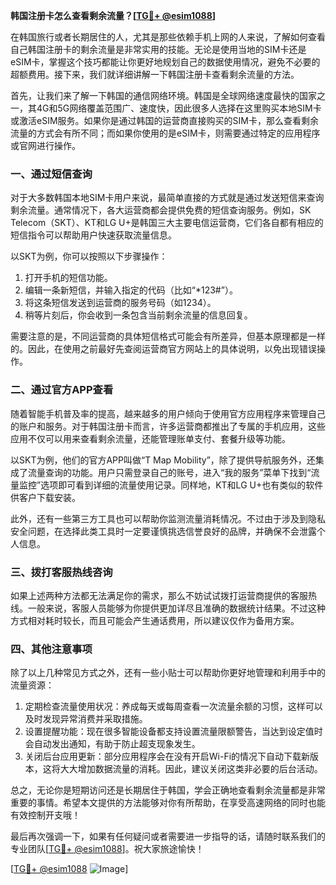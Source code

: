 **韩国注册卡怎么查看剩余流量？[[TG💪+ @esim1088](https://t.me/s/esim1088)]**

在韩国旅行或者长期居住的人，尤其是那些依赖手机上网的人来说，了解如何查看自己韩国注册卡的剩余流量是非常实用的技能。无论是使用当地的SIM卡还是eSIM卡，掌握这个技巧都能让你更好地规划自己的数据使用情况，避免不必要的超额费用。接下来，我们就详细讲解一下韩国注册卡查看剩余流量的方法。

首先，让我们来了解一下韩国的通信网络环境。韩国是全球网络速度最快的国家之一，其4G和5G网络覆盖范围广、速度快，因此很多人选择在这里购买本地SIM卡或激活eSIM服务。如果你是通过韩国的运营商直接购买的SIM卡，那么查看剩余流量的方式会有所不同；而如果你使用的是eSIM卡，则需要通过特定的应用程序或官网进行操作。

### 一、通过短信查询

对于大多数韩国本地SIM卡用户来说，最简单直接的方式就是通过发送短信来查询剩余流量。通常情况下，各大运营商都会提供免费的短信查询服务。例如，SK Telecom（SKT）、KT和LG U+是韩国三大主要电信运营商，它们各自都有相应的短信指令可以帮助用户快速获取流量信息。

以SKT为例，你可以按照以下步骤操作：
1. 打开手机的短信功能。
2. 编辑一条新短信，并输入指定的代码（比如“*123#”）。
3. 将这条短信发送到运营商的服务号码（如1234）。
4. 稍等片刻后，你会收到一条包含当前剩余流量的信息回复。

需要注意的是，不同运营商的具体短信格式可能会有所差异，但基本原理都是一样的。因此，在使用之前最好先查阅运营商官方网站上的具体说明，以免出现错误操作。

### 二、通过官方APP查看

随着智能手机普及率的提高，越来越多的用户倾向于使用官方应用程序来管理自己的账户和服务。对于韩国注册卡而言，许多运营商都推出了专属的手机应用，这些应用不仅可以用来查看剩余流量，还能管理账单支付、套餐升级等功能。

以SKT为例，他们的官方APP叫做“T Map Mobility”，除了提供导航服务外，还集成了流量查询的功能。用户只需登录自己的账号，进入“我的服务”菜单下找到“流量监控”选项即可看到详细的流量使用记录。同样地，KT和LG U+也有类似的软件供客户下载安装。

此外，还有一些第三方工具也可以帮助你监测流量消耗情况。不过由于涉及到隐私安全问题，在选择此类工具时一定要谨慎挑选信誉良好的品牌，并确保不会泄露个人信息。

### 三、拨打客服热线咨询

如果上述两种方法都无法满足你的需求，那么不妨试试拨打运营商提供的客服热线。一般来说，客服人员能够为你提供更加详尽且准确的数据统计结果。不过这种方式相对耗时较长，而且可能会产生通话费用，所以建议仅作为备用方案。

### 四、其他注意事项

除了以上几种常见方式之外，还有一些小贴士可以帮助你更好地管理和利用手中的流量资源：

1. 定期检查流量使用状况：养成每天或每周查看一次流量余额的习惯，这样可以及时发现异常消费并采取措施。
2. 设置提醒功能：现在很多智能设备都支持设置流量限额警告，当达到设定值时会自动发出通知，有助于防止超支现象发生。
3. 关闭后台应用更新：部分应用程序会在没有开启Wi-Fi的情况下自动下载新版本，这将大大增加数据流量的消耗。因此，建议关闭这类非必要的后台活动。

总之，无论你是短期访问还是长期居住于韩国，学会正确地查看剩余流量都是非常重要的事情。希望本文提供的方法能够对你有所帮助，在享受高速网络的同时也能有效控制开支哦！

最后再次强调一下，如果有任何疑问或者需要进一步指导的话，请随时联系我们的专业团队[[TG💪+ @esim1088](https://t.me/s/esim1088)]。祝大家旅途愉快！

[[TG💪+ @esim1088](https://t.me/s/esim1088) ![Image](https://i.postimg.cc/4NQfJmqS/Snipaste-2025-05-13-00-14-12.png)]